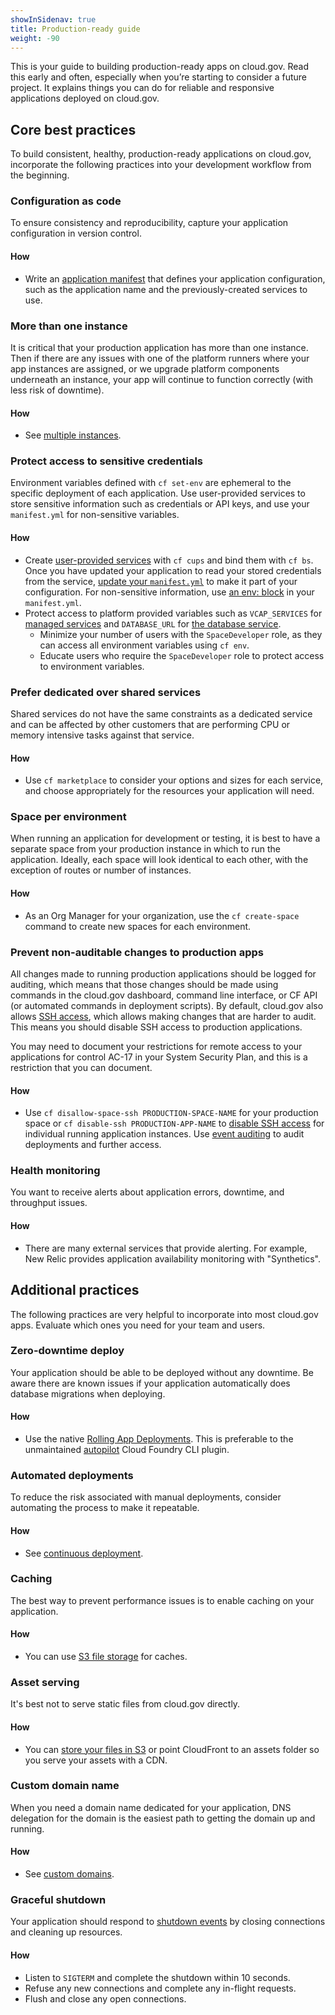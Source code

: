 ```yaml
---
showInSidenav: true
title: Production-ready guide
weight: -90
---
```


This is your guide to building production-ready apps on cloud.gov. Read this early and often, especially when you’re starting to consider a future project. It explains things you can do for reliable and responsive applications deployed on cloud.gov.

## Core best practices

To build consistent, healthy, production-ready applications on cloud.gov, incorporate the following practices into your development workflow from the beginning.

### Configuration as code

To ensure consistency and reproducibility, capture your application configuration in version control.

#### How

- Write an [application manifest](https://docs.cloudfoundry.org/devguide/deploy-apps/manifest.html) that defines your application configuration, such as the application name and the previously-created services to use.

### More than one instance

It is critical that your production application has more than one instance. Then if
there are any issues with one of the platform runners where your app instances are assigned, or we upgrade platform components underneath an instance, your app will continue to function correctly (with less risk of downtime).

#### How

- See [multiple instances](/docs/management/multiple-instances).

### Protect access to sensitive credentials

Environment variables defined with `cf set-env` are ephemeral to the specific deployment of each application. Use user-provided services to store sensitive information such as credentials or API keys, and use your `manifest.yml` for non-sensitive variables.

#### How

- Create [user-provided services](https://docs.cloudfoundry.org/devguide/services/user-provided.html) with `cf cups` and bind them with `cf bs`. Once you have updated your application to read your stored credentials from the service, [update your `manifest.yml`](https://docs.cloudfoundry.org/devguide/deploy-apps/manifest.html#services-block) to make it part of your configuration. For non-sensitive information, use [an env: block](https://docs.cloudfoundry.org/devguide/deploy-apps/manifest.html#env-block) in your `manifest.yml`.
- Protect access to platform provided variables such as `VCAP_SERVICES` for [managed services](/docs/deployment/managed-services) and `DATABASE_URL` for [the database service](/docs/services/relational-database).
  - Minimize your number of users with the `SpaceDeveloper` role, as they can access all environment variables using `cf env`.
  - Educate users who require the `SpaceDeveloper` role to protect access to environment variables.

### Prefer dedicated over shared services

Shared services do not have the same constraints as a dedicated service and can be affected by other customers that are performing CPU or memory intensive tasks against that service.

#### How

- Use `cf marketplace` to consider your options and sizes for each service, and choose appropriately for the resources your application will need.

### Space per environment

When running an application for development or testing, it is best to have a separate space from your production instance in which to run the application. Ideally, each space will look identical to each other, with the exception of routes or number of instances.

#### How

- As an Org Manager for your organization, use the `cf create-space` command to create new spaces for each environment.

### Prevent non-auditable changes to production apps

All changes made to running production applications should be logged for auditing, which means that those changes should be made using commands in the cloud.gov dashboard, command line interface, or CF API (or automated commands in deployment scripts). By default, cloud.gov also allows [SSH access](/docs/management/using-ssh), which allows making changes that are harder to audit. This means you should disable SSH access to production applications.

You may need to document your restrictions for remote access to your applications for control AC-17 in your System Security Plan, and this is a restriction that you can document.

#### How

- Use `cf disallow-space-ssh PRODUCTION-SPACE-NAME` for your production space or `cf disable-ssh PRODUCTION-APP-NAME` to [disable SSH access](/docs/management/using-ssh) for individual running application instances. Use [event auditing](/docs/compliance/auditing-activity) to audit deployments and further access.

### Health monitoring

You want to receive alerts about application errors, downtime, and throughput issues.

#### How

- There are many external services that provide alerting. For example, New Relic provides application availability monitoring with "Synthetics".

## Additional practices

The following practices are very helpful to incorporate into most cloud.gov apps. Evaluate which ones you need for your team and users.

### Zero-downtime deploy

Your application should be able to be deployed without any downtime. Be aware there are known issues if your application automatically does database migrations when deploying.

#### How

- Use the native [Rolling App Deployments](https://docs.cloudfoundry.org/devguide/deploy-apps/rolling-deploy.html). This is preferable to the unmaintained [autopilot](https://github.com/contraband/autopilot) Cloud Foundry CLI plugin.

### Automated deployments

To reduce the risk associated with manual deployments, consider automating the process to make it repeatable.

#### How

- See [continuous deployment](/docs/management/continuous-deployment).

### Caching

The best way to prevent performance issues is to enable caching on your application.

#### How

- You can use [S3 file storage](/docs/services/s3) for caches.

### Asset serving

It's best not to serve static files from cloud.gov directly.

#### How

- You can [store your files in S3](/docs/services/s3) or point CloudFront to an assets folder so you serve your assets with a CDN.

### Custom domain name

When you need a domain name dedicated for your application, DNS delegation for the domain is the easiest path to getting the domain up and running.

#### How

- See [custom domains](/docs/management/custom-domains).

### Graceful shutdown

Your application should respond to [shutdown
events](http://docs.cloudfoundry.org/devguide/deploy-apps/app-lifecycle.html#shutdown)
by closing connections and cleaning up resources.

#### How

- Listen to `SIGTERM` and complete the shutdown within 10 seconds.
- Refuse any new connections and complete any in-flight requests.
- Flush and close any open connections.
